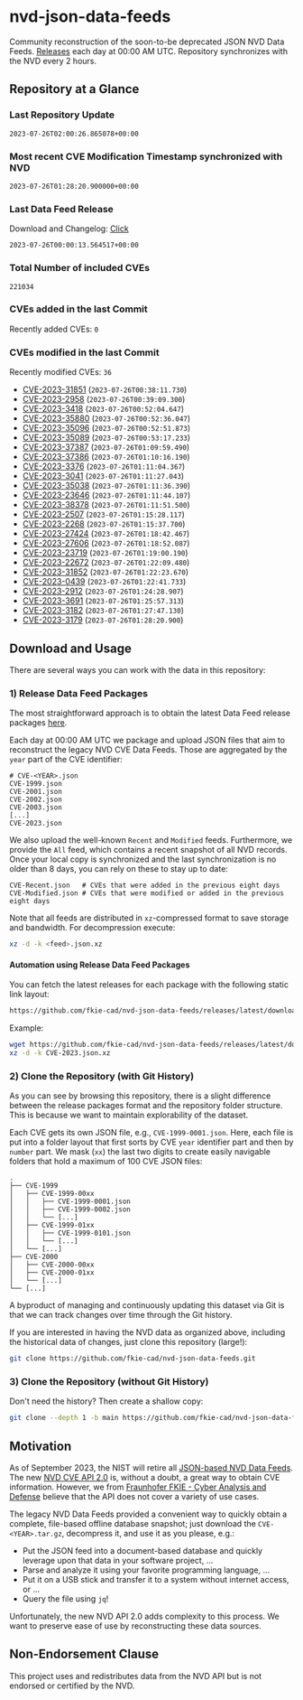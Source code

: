 # nvd-json-data-feeds

Community reconstruction of the soon-to-be deprecated JSON NVD Data Feeds. 
[Releases](https://github.com/fkie-cad/nvd-json-data-feeds/releases/latest) each day at 00:00 AM UTC.
Repository synchronizes with the NVD every 2 hours.

## Repository at a Glance

### Last Repository Update

```plain
2023-07-26T02:00:26.865078+00:00
```

### Most recent CVE Modification Timestamp synchronized with NVD

```plain
2023-07-26T01:28:20.900000+00:00
```

### Last Data Feed Release

Download and Changelog: [Click](https://github.com/fkie-cad/nvd-json-data-feeds/releases/latest)

```plain
2023-07-26T00:00:13.564517+00:00
```

### Total Number of included CVEs

```plain
221034
```

### CVEs added in the last Commit

Recently added CVEs: `0`



### CVEs modified in the last Commit

Recently modified CVEs: `36`

* [CVE-2023-31851](CVE-2023/CVE-2023-318xx/CVE-2023-31851.json) (`2023-07-26T00:38:11.730`)
* [CVE-2023-2958](CVE-2023/CVE-2023-29xx/CVE-2023-2958.json) (`2023-07-26T00:39:09.300`)
* [CVE-2023-3418](CVE-2023/CVE-2023-34xx/CVE-2023-3418.json) (`2023-07-26T00:52:04.647`)
* [CVE-2023-35880](CVE-2023/CVE-2023-358xx/CVE-2023-35880.json) (`2023-07-26T00:52:36.047`)
* [CVE-2023-35096](CVE-2023/CVE-2023-350xx/CVE-2023-35096.json) (`2023-07-26T00:52:51.873`)
* [CVE-2023-35089](CVE-2023/CVE-2023-350xx/CVE-2023-35089.json) (`2023-07-26T00:53:17.233`)
* [CVE-2023-37387](CVE-2023/CVE-2023-373xx/CVE-2023-37387.json) (`2023-07-26T01:09:59.490`)
* [CVE-2023-37386](CVE-2023/CVE-2023-373xx/CVE-2023-37386.json) (`2023-07-26T01:10:16.190`)
* [CVE-2023-3376](CVE-2023/CVE-2023-33xx/CVE-2023-3376.json) (`2023-07-26T01:11:04.367`)
* [CVE-2023-3041](CVE-2023/CVE-2023-30xx/CVE-2023-3041.json) (`2023-07-26T01:11:27.043`)
* [CVE-2023-35038](CVE-2023/CVE-2023-350xx/CVE-2023-35038.json) (`2023-07-26T01:11:36.390`)
* [CVE-2023-23646](CVE-2023/CVE-2023-236xx/CVE-2023-23646.json) (`2023-07-26T01:11:44.107`)
* [CVE-2023-38378](CVE-2023/CVE-2023-383xx/CVE-2023-38378.json) (`2023-07-26T01:11:51.500`)
* [CVE-2023-2507](CVE-2023/CVE-2023-25xx/CVE-2023-2507.json) (`2023-07-26T01:15:28.117`)
* [CVE-2023-2268](CVE-2023/CVE-2023-22xx/CVE-2023-2268.json) (`2023-07-26T01:15:37.700`)
* [CVE-2023-27424](CVE-2023/CVE-2023-274xx/CVE-2023-27424.json) (`2023-07-26T01:18:42.467`)
* [CVE-2023-27606](CVE-2023/CVE-2023-276xx/CVE-2023-27606.json) (`2023-07-26T01:18:52.087`)
* [CVE-2023-23719](CVE-2023/CVE-2023-237xx/CVE-2023-23719.json) (`2023-07-26T01:19:00.190`)
* [CVE-2023-22672](CVE-2023/CVE-2023-226xx/CVE-2023-22672.json) (`2023-07-26T01:22:09.480`)
* [CVE-2023-31852](CVE-2023/CVE-2023-318xx/CVE-2023-31852.json) (`2023-07-26T01:22:23.670`)
* [CVE-2023-0439](CVE-2023/CVE-2023-04xx/CVE-2023-0439.json) (`2023-07-26T01:22:41.733`)
* [CVE-2023-2912](CVE-2023/CVE-2023-29xx/CVE-2023-2912.json) (`2023-07-26T01:24:28.907`)
* [CVE-2023-3691](CVE-2023/CVE-2023-36xx/CVE-2023-3691.json) (`2023-07-26T01:25:57.313`)
* [CVE-2023-3182](CVE-2023/CVE-2023-31xx/CVE-2023-3182.json) (`2023-07-26T01:27:47.130`)
* [CVE-2023-3179](CVE-2023/CVE-2023-31xx/CVE-2023-3179.json) (`2023-07-26T01:28:20.900`)


## Download and Usage

There are several ways you can work with the data in this repository:

### 1) Release Data Feed Packages

The most straightforward approach is to obtain the latest Data Feed release packages [here](https://github.com/fkie-cad/nvd-json-data-feeds/releases/latest).

Each day at 00:00 AM UTC we package and upload JSON files that aim to reconstruct the legacy NVD CVE Data Feeds.
Those are aggregated by the `year` part of the CVE identifier:

```
# CVE-<YEAR>.json
CVE-1999.json
CVE-2001.json
CVE-2002.json
CVE-2003.json
[...]
CVE-2023.json
```

We also upload the well-known `Recent` and `Modified` feeds.
Furthermore, we provide the `All` feed, which contains a recent snapshot of all NVD records.
Once your local copy is synchronized and the last synchronization is no older than 8 days, you can rely on these to stay up to date:

```plain
CVE-Recent.json   # CVEs that were added in the previous eight days
CVE-Modified.json # CVEs that were modified or added in the previous eight days
```

Note that all feeds are distributed in `xz`-compressed format to save storage and bandwidth.
For decompression execute:

```sh
xz -d -k <feed>.json.xz
```


#### Automation using Release Data Feed Packages

You can fetch the latest releases for each package with the following static link layout:

```sh
https://github.com/fkie-cad/nvd-json-data-feeds/releases/latest/download/CVE-<YEAR>.json.xz
```

Example:

```sh
wget https://github.com/fkie-cad/nvd-json-data-feeds/releases/latest/download/CVE-2023.json.xz
xz -d -k CVE-2023.json.xz
```

### 2) Clone the Repository (with Git History)

As you can see by browsing this repository, there is a slight difference between the release packages format and the repository folder structure.
This is because we want to maintain explorability of the dataset.

Each CVE gets its own JSON file, e.g., `CVE-1999-0001.json`.
Here, each file is put into a folder layout that first sorts by CVE `year` identifier part and then by `number` part.
We mask (`xx`) the last two digits to create easily navigable folders that hold a maximum of 100 CVE JSON files:

```plain
.
├── CVE-1999
│   ├── CVE-1999-00xx
│   │   ├── CVE-1999-0001.json
│   │   ├── CVE-1999-0002.json
│   │   └── [...]
│   ├── CVE-1999-01xx
│   │   ├── CVE-1999-0101.json
│   │   └── [...]
│   └── [...]
├── CVE-2000
│   ├── CVE-2000-00xx
│   ├── CVE-2000-01xx
│   └── [...]
└── [...]
```

A byproduct of managing and continuously updating this dataset via Git is that we can track changes over time through the Git history.

If you are interested in having the NVD data as organized above, including the historical data of changes, just clone this repository (large!):

```sh
git clone https://github.com/fkie-cad/nvd-json-data-feeds.git
```

### 3) Clone the Repository (without Git History)

Don't need the history? Then create a shallow copy:

```sh
git clone --depth 1 -b main https://github.com/fkie-cad/nvd-json-data-feeds.git
```

## Motivation

As of September 2023, the NIST will retire all [JSON-based NVD Data Feeds](https://nvd.nist.gov/vuln/data-feeds#divRetirementBanner-1).
The new [NVD CVE API 2.0](https://nvd.nist.gov/developers/vulnerabilities) is, without a doubt, a great way to obtain CVE information.
However, we from [Fraunhofer FKIE - Cyber Analysis and Defense](https://www.fkie.fraunhofer.de/en/departments/cad.html) believe that the API does not cover a variety of use cases.

The legacy NVD Data Feeds provided a convenient way to quickly obtain a complete, file-based offline database snapshot; just download the `CVE-<YEAR>.tar.gz`, decompress it, and use it as you please, e.g.:

* Put the JSON feed into a document-based database and quickly leverage upon that data in your software project, ...
* Parse and analyze it using your favorite programming language, ...
* Put it on a USB stick and transfer it to a system without internet access, or ...
* Query the file using `jq`!

Unfortunately, the new NVD API 2.0 adds complexity to this process.
We want to preserve ease of use by reconstructing these data sources.

## Non-Endorsement Clause

This project uses and redistributes data from the NVD API but is not endorsed or certified by the NVD.